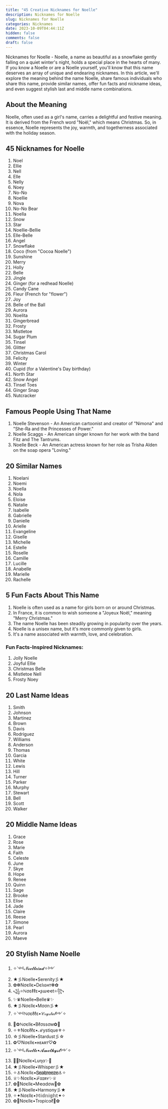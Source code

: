 ```yaml
---
title: "45 Creative Nicknames for Noelle"
description: Nicknames for Noelle
slug: Nicknames for Noelle
categories: Nicknames
date: 2023-10-09T04:44:11Z
hidden: false
comments: false
draft: false
---
```


Nicknames for Noelle - Noelle, a name as beautiful as a snowflake gently falling on a quiet winter's night, holds a special place in the hearts of many. If you know a Noelle or are a Noelle yourself, you'll know that this name deserves an array of unique and endearing nicknames. In this article, we'll explore the meaning behind the name Noelle, share famous individuals who share this name, provide similar names, offer fun facts and nickname ideas, and even suggest stylish last and middle name combinations.

## About the Meaning

Noelle, often used as a girl's name, carries a delightful and festive meaning. It is derived from the French word "Noël," which means Christmas. So, in essence, Noelle represents the joy, warmth, and togetherness associated with the holiday season.

## 45 Nicknames for Noelle

1. Noel
2. Ellie
3. Nell
4. Elle
5. Nelly
6. Noey
7. No-No
8. Noellie
9. Nova
10. No-No Bear
11. Noella
12. Snow
13. Star
14. Noellie-Bellie
15. Elle-Belle
16. Angel
17. Snowflake
18. Coco (from "Cocoa Noelle")
19. Sunshine
20. Merry
21. Holly
22. Belle
23. Jingle
24. Ginger (for a redhead Noelle)
25. Candy Cane
26. Fleur (French for "flower")
27. Joy
28. Belle of the Ball
29. Aurora
30. Noelita
31. Gingerbread
32. Frosty
33. Mistletoe
34. Sugar Plum
35. Tinsel
36. Glitter
37. Christmas Carol
38. Felicity
39. Winter
40. Cupid (for a Valentine's Day birthday)
41. North Star
42. Snow Angel
43. Tinsel Toes
44. Ginger Snap
45. Nutcracker

## Famous People Using That Name

1. Noelle Stevenson - An American cartoonist and creator of "Nimona" and "She-Ra and the Princesses of Power."
2. Noelle Scaggs - An American singer known for her work with the band Fitz and The Tantrums.
3. Noelle Beck - An American actress known for her role as Trisha Alden on the soap opera "Loving."

## 20 Similar Names

1. Noelani
2. Noemi
3. Noella
4. Nola
5. Eloise
6. Natalie
7. Isabelle
8. Gabrielle
9. Danielle
10. Arielle
11. Evangeline
12. Giselle
13. Michelle
14. Estelle
15. Roselle
16. Camille
17. Lucille
18. Anabelle
19. Marielle
20. Rachelle

## 5 Fun Facts About This Name

1. Noelle is often used as a name for girls born on or around Christmas.
2. In France, it is common to wish someone a "Joyeux Noël," meaning "Merry Christmas."
3. The name Noelle has been steadily growing in popularity over the years.
4. Noelle is a unisex name, but it's more commonly given to girls.
5. It's a name associated with warmth, love, and celebration.

### Fun Facts-Inspired Nicknames:

1. Jolly Noelle
2. Joyful Ellie
3. Christmas Belle
4. Mistletoe Nell
5. Frosty Noey

## 20 Last Name Ideas

1. Smith
2. Johnson
3. Martinez
4. Brown
5. Davis
6. Rodriguez
7. Williams
8. Anderson
9. Thomas
10. Garcia
11. White
12. Lewis
13. Hill
14. Turner
15. Parker
16. Murphy
17. Stewart
18. Bell
19. Scott
20. Walker

## 20 Middle Name Ideas

1. Grace
2. Rose
3. Marie
4. Faith
5. Celeste
6. June
7. Skye
8. Hope
9. Renee
10. Quinn
11. Sage
12. Brooke
13. Elise
14. Jade
15. Claire
16. Reese
17. Simone
18. Pearl
19. Aurora
20. Maeve

## 20 Stylish Name Noelle

1. ✧༺𝓝𝓸𝓮𝓵𝓵𝓮𝓲𝓷𝓭✧༻
2. ★彡Noelle•Serenity彡★
3. ✿❁Nσєllє•Dєlιɢнт❁✿
4. ꧁⭐️ℕσɛℓℓɛ•ʂɯҽҽt⭐️꧂
5. ✨♛Noelle•Belle♛✨
6. ★彡Nσєllє•Mσσn彡★
7. ✧༺ℕσɛℓℓɛ•𝒞𝓇𝓎𝓈𝓉𝒶𝓁༻✧
8. 🌸✿ℕσєllє•Bℓσѕѕσм✿🌸
9. ✧⚜️Nσɛℓℓɛ•ℳystique⚜️✧
10. ☆彡Noelle•Stardust彡☆
11. ✿♡Nσєllє•ʜᴇᴀʀᴛ♡✿
12. ✧༺𝓝𝓸𝓮𝓵𝓵𝓮•𝓐𝓶𝓮𝓽𝓱𝔂𝓼𝓽༻✧
13. 🌙✨Nσєllє•Lυɳα✨🌙
14. ★彡Noelle•Whisper彡★
15. ✧⚓Nσɛllɛ•S҉e҉a҉b҉r҉e҉e҉z҉e҉⚓✧
16. ♕✨Nσɛllɛ•ℱαɪяʏ✨♕
17. ✿🍃Nσєllє•Mҽαdσw🍃✿
18. ★彡Noelle•Harmony彡★
19. ✧✦Nσɛllɛ•𝕄𝕚𝕕𝕟𝕚𝕘𝕙𝕥✦✧
20. ✿🌺Nσєllє•Tropicαℓ🌺✿